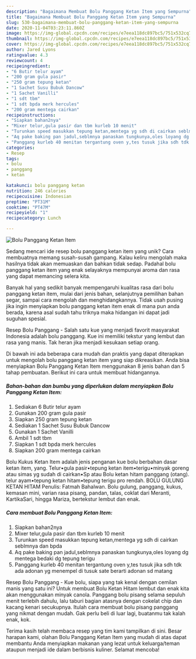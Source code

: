 ```yaml
---
description: "Bagaimana Membuat Bolu Panggang Ketan Item yang Sempurna"
title: "Bagaimana Membuat Bolu Panggang Ketan Item yang Sempurna"
slug: 530-bagaimana-membuat-bolu-panggang-ketan-item-yang-sempurna
date: 2020-11-04T03:23:11.860Z
image: https://img-global.cpcdn.com/recipes/e7eea118dc897bc5/751x532cq70/bolu-panggang-ketan-item-foto-resep-utama.jpg
thumbnail: https://img-global.cpcdn.com/recipes/e7eea118dc897bc5/751x532cq70/bolu-panggang-ketan-item-foto-resep-utama.jpg
cover: https://img-global.cpcdn.com/recipes/e7eea118dc897bc5/751x532cq70/bolu-panggang-ketan-item-foto-resep-utama.jpg
author: Jared Lyons
ratingvalue: 4.3
reviewcount: 4
recipeingredient:
- "6 Butir telur ayam"
- "200 gram gula pasir"
- "250 gram tepung ketan"
- "1 Sachet Susu Bubuk Dancow"
- "1 Sachet Vanilli"
- "1 sdt tbm"
- "1 sdt bpda merk hercules"
- "200 gram mentega cairkan"
recipeinstructions:
- "Siapkan bahan2nya"
- "Mixer telur,gula pasir dan tbm kurleb 10 menit"
- "Turunkan speed masukkan tepung ketan,mentega yg sdh di cairkan seblmnya dan bpda"
- "Aq pake baking pan jadul,seblmnya panaskan tungkunya,oles loyang dg mentega bedaki dg tepung terigu"
- "Panggang kurleb 40 menitan tergantung oven y,tes tusuk jika sdh tdk ada adonan yg menempel di tusuk sate berarti adonan sd matang"
categories:
- Resep
tags:
- bolu
- panggang
- ketan

katakunci: bolu panggang ketan 
nutrition: 246 calories
recipecuisine: Indonesian
preptime: "PT31M"
cooktime: "PT47M"
recipeyield: "1"
recipecategory: Lunch

---
```



![Bolu Panggang Ketan Item](https://img-global.cpcdn.com/recipes/e7eea118dc897bc5/751x532cq70/bolu-panggang-ketan-item-foto-resep-utama.jpg)

Sedang mencari ide resep bolu panggang ketan item yang unik? Cara membuatnya memang susah-susah gampang. Kalau keliru mengolah maka hasilnya tidak akan memuaskan dan bahkan tidak sedap. Padahal bolu panggang ketan item yang enak selayaknya mempunyai aroma dan rasa yang dapat memancing selera kita.

Banyak hal yang sedikit banyak mempengaruhi kualitas rasa dari bolu panggang ketan item, mulai dari jenis bahan, selanjutnya pemilihan bahan segar, sampai cara mengolah dan menghidangkannya. Tidak usah pusing jika ingin menyiapkan bolu panggang ketan item enak di mana pun anda berada, karena asal sudah tahu triknya maka hidangan ini dapat jadi suguhan spesial.

Resep Bolu Panggang - Salah satu kue yang menjadi favorit masyarakat Indonesia adalah bolu panggang. Kue ini memiliki tekstur yang lembut dan rasa yang manis. Tak heran jika menjadi kesukaan setiap orang.


Di bawah ini ada beberapa cara mudah dan praktis yang dapat diterapkan untuk mengolah bolu panggang ketan item yang siap dikreasikan. Anda bisa menyiapkan Bolu Panggang Ketan Item menggunakan 8 jenis bahan dan 5 tahap pembuatan. Berikut ini cara untuk membuat hidangannya.

<!--inarticleads1-->

##### Bahan-bahan dan bumbu yang diperlukan dalam menyiapkan Bolu Panggang Ketan Item:

1. Sediakan 6 Butir telur ayam
1. Gunakan 200 gram gula pasir
1. Siapkan 250 gram tepung ketan
1. Sediakan 1 Sachet Susu Bubuk Dancow
1. Gunakan 1 Sachet Vanilli
1. Ambil 1 sdt tbm
1. Siapkan 1 sdt bpda merk hercules
1. Siapkan 200 gram mentega cairkan


Bolu Kukus Ketan Item adalah jenis penganan kue bolu berbahan dasar ketan item, yang. Telur•gula pasir•tepung ketan item•terigu•minyak goreng atau simas yg sudah di cairkan•Sp atau Bolu ketan hitam panggang (otang). telur ayam•tepung ketan hitam•tepung terigu pro rendah. BOLU GULUNG KETAN HITAM Penulis: Fatmah Bahalwan. Bolu gulung, panggang, kukus, kemasan mini, varian rasa pisang, pandan, talas, coklat dari Meranti, KartikaSari, hingga Mariza, bertekstur lembut dan enak. 

<!--inarticleads2-->

##### Cara membuat Bolu Panggang Ketan Item:

1. Siapkan bahan2nya
1. Mixer telur,gula pasir dan tbm kurleb 10 menit
1. Turunkan speed masukkan tepung ketan,mentega yg sdh di cairkan seblmnya dan bpda
1. Aq pake baking pan jadul,seblmnya panaskan tungkunya,oles loyang dg mentega bedaki dg tepung terigu
1. Panggang kurleb 40 menitan tergantung oven y,tes tusuk jika sdh tdk ada adonan yg menempel di tusuk sate berarti adonan sd matang


Resep Bolu Panggang - Kue bolu, siapa yang tak kenal dengan cemilan manis yang satu ini? Untuk membuat Bolu Ketan Hitam lembut dan enak kita akan menggunakan minyak canola. Panggang bolu pisang selama sepuluh menit terlebih dahulu, lalu taburi bagian atasnya dengan cokelat chip dan kacang kenari secukupnya. Itulah cara membuat bolu pisang panggang yang nikmat dengan mudah. Gak perlu beli di luar lagi, buatanmu tak kalah enak, kok. 

Terima kasih telah membaca resep yang tim kami tampilkan di sini. Besar harapan kami, olahan Bolu Panggang Ketan Item yang mudah di atas dapat membantu Anda menyiapkan makanan yang lezat untuk keluarga/teman ataupun menjadi ide dalam berbisnis kuliner. Selamat mencoba!
